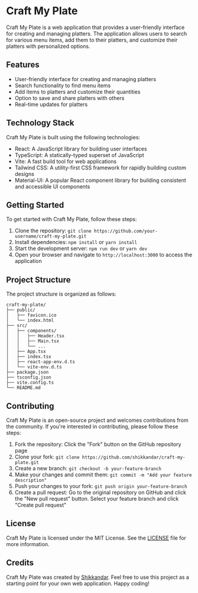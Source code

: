# Craft My Plate

Craft My Plate is a web application that provides a user-friendly interface for creating and managing platters. The application allows users to search for various menu items, add them to their platters, and customize their platters with personalized options.

## Features

- User-friendly interface for creating and managing platters
- Search functionality to find menu items
- Add items to platters and customize their quantities
- Option to save and share platters with others
- Real-time updates for platters

## Technology Stack

Craft My Plate is built using the following technologies:

- React: A JavaScript library for building user interfaces
- TypeScript: A statically-typed superset of JavaScript
- Vite: A fast build tool for web applications
- Tailwind CSS: A utility-first CSS framework for rapidly building custom designs
- Material-UI: A popular React component library for building consistent and accessible UI components

## Getting Started

To get started with Craft My Plate, follow these steps:

1. Clone the repository: `git clone https://github.com/your-username/craft-my-plate.git`
2. Install dependencies: `npm install` or `yarn install`
3. Start the development server: `npm run dev` or `yarn dev`
4. Open your browser and navigate to `http://localhost:3000` to access the application

## Project Structure

The project structure is organized as follows:

```
craft-my-plate/
├── public/
│   ├── favicon.ico
│   └── index.html
├── src/
│   ├── components/
│   │   ├── Header.tsx
│   │   ├── Main.tsx
│   │   └── ...
│   ├── App.tsx
│   ├── index.tsx
│   ├── react-app-env.d.ts
│   └── vite-env.d.ts
├── package.json
├── tsconfig.json
├── vite.config.ts
└── README.md
```

## Contributing

Craft My Plate is an open-source project and welcomes contributions from the community. If you're interested in contributing, please follow these steps:

1. Fork the repository: Click the "Fork" button on the GitHub repository page
2. Clone your fork: `git clone https://github.com/shikkandar/craft-my-plate.git`
3. Create a new branch: `git checkout -b your-feature-branch`
4. Make your changes and commit them: `git commit -m "Add your feature description"`
5. Push your changes to your fork: `git push origin your-feature-branch`
6. Create a pull request: Go to the original repository on GitHub and click the "New pull request" button. Select your feature branch and click "Create pull request"

## License

Craft My Plate is licensed under the MIT License. See the [LICENSE](https://github.com/shikkandar/craft-my-plate/blob/main/LICENSE) file for more information.

## Credits

Craft My Plate was created by [Shikkandar](https://github.com/shikkandar). Feel free to use this project as a starting point for your own web application. Happy coding!
